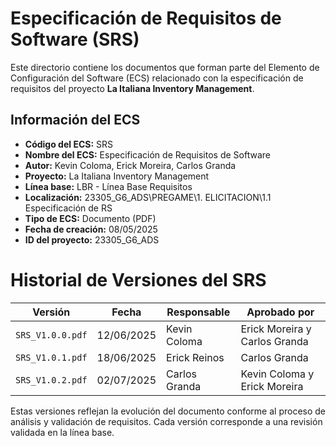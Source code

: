 # Especificación de Requisitos de Software (SRS)

Este directorio contiene los documentos que forman parte del Elemento de Configuración del Software (ECS) relacionado con la especificación de requisitos del proyecto **La Italiana Inventory Management**.

## Información del ECS

- **Código del ECS:** SRS  
- **Nombre del ECS:** Especificación de Requisitos de Software  
- **Autor:** Kevin Coloma, Erick Moreira, Carlos Granda
- **Proyecto:** La Italiana Inventory Management  
- **Línea base:** LBR - Línea Base Requisitos  
- **Localización:** 23305_G6_ADS\PREGAME\1. ELICITACION\1.1 Especificación de RS  
- **Tipo de ECS:** Documento (PDF)  
- **Fecha de creación:** 08/05/2025  
- **ID del proyecto:** 23305_G6_ADS  


# Historial de Versiones del SRS

| Versión           | Fecha       | Responsable       | Aprobado por                         |
|------------------|-------------|-------------------|--------------------------------------|
| `SRS_V1.0.0.pdf` | 12/06/2025  | Kevin Coloma     | Erick Moreira y Carlos Granda     |
| `SRS_V1.0.1.pdf` | 18/06/2025  | Erick Reinos    | Carlos Granda                      |
| `SRS_V1.0.2.pdf` | 02/07/2025  | Carlos Granda   | Kevin Coloma y Erick Moreira      |
 

Estas versiones reflejan la evolución del documento conforme al proceso de análisis y validación de requisitos. Cada versión corresponde a una revisión validada en la línea base.


